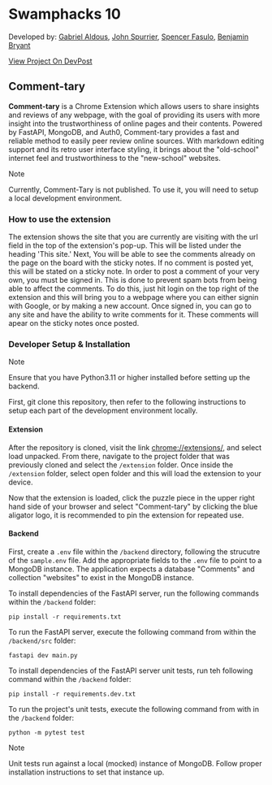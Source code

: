 # Swamphacks 10

Developed by: [Gabriel Aldous](https://github.com/Sn00pyW00dst0ck), [John Spurrier](https://github.com/john-spurrier), [Spencer Fasulo](https://github.com/spfncer), [Benjamin Bryant](https://github.com/Bencb03)

[View Project On DevPost](https://devpost.com/software/comment-tary)

## Comment-tary

**Comment-tary** is a Chrome Extension which allows users to share insights and reviews of any webpage, with the goal of providing its users with more insight into the trustworthiness of online pages and their contents. Powered by FastAPI, MongoDB, and Auth0, Comment-tary provides a fast and reliable method to easily peer review online sources. With markdown editing support and its retro user interface styling, it brings about the "old-school" internet feel and trustworthiness to the "new-school" websites. 

> [!NOTE]
> Currently, Comment-Tary is not published. To use it, you will need to setup a local development environment.

### How to use the extension

The extension shows the site that you are currently are visiting with the url field in the top of the extension's pop-up. This will be listed under the heading 'This site.'
Next, You will be able to see the comments already on the page on the board with the sticky notes. If no comment is posted yet, this will be stated on a sticky note.
In order to post a comment of your very own, you must be signed in. This is done to prevent spam bots from being able to affect the comments. To do this, just hit login on the top right of the extension and this will bring you to a webpage where you can either signin with Google, or by making a new account. Once signed in, you can go to any site and have the ability to write comments for it. These comments will apear on the sticky notes once posted.

### Developer Setup & Installation

> [!NOTE]
> Ensure that you have Python3.11 or higher installed before setting up the backend. 

First, git clone this repository, then refer to the following instructions to setup each part of the development environment locally.

#### Extension

After the repository is cloned, visit the link [chrome://extensions/](chrome://extensions/), and select load unpacked. From there, navigate to the project folder that was previously cloned and select the `/extension` folder. Once inside the `/extension` folder, select open folder and this will load the extension to your device. 

Now that the extension is loaded, click the puzzle piece in the upper right hand side of your browser and select "Comment-tary" by clicking the blue aligator logo, it is recommended to pin the extension for repeated use.

#### Backend

First, create a `.env` file within the `/backend` directory, following the strucutre of the `sample.env` file. 
Add the appropriate fields to the `.env` file to point to a MongoDB instance. The application expects a database "Comments" and collection "websites" to exist in the MongoDB instance. 

To install dependencies of the FastAPI server, run the following commands within the `/backend` folder:
```
pip install -r requirements.txt
```

To run the FastAPI server, execute the following command from within the `/backend/src` folder: 
```
fastapi dev main.py
```

To install dependencies of the FastAPI server unit tests, run teh following command within the `/backend` folder:
```
pip install -r requirements.dev.txt
```

To run the project's unit tests, execute the following command from with in the `/backend` folder:
```
python -m pytest test
```

> [!NOTE]
> Unit tests run against a local (mocked) instance of MongoDB. Follow proper installation instructions to set that instance up. 

